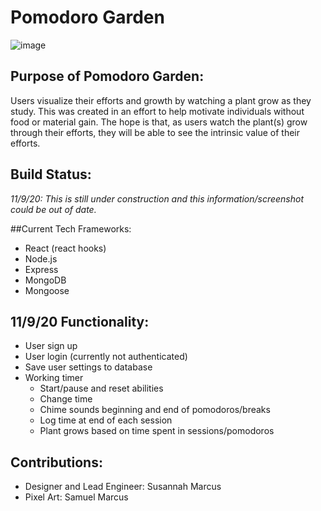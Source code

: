 # Pomodoro Garden

![image](https://i.imgur.com/EzyBz0A.png)

## Purpose of Pomodoro Garden:
Users visualize their efforts and growth by watching a plant grow as they study. This was created in an effort to help motivate individuals without food or material gain. The hope is that, as users watch the plant(s) grow through their efforts, they will be able to see the intrinsic value of their efforts.

## Build Status:
<em>11/9/20: This is still under construction and this information/screenshot could be out of date.</em>

##Current Tech Frameworks:
- React (react hooks)
- Node.js
- Express
- MongoDB
- Mongoose

## 11/9/20 Functionality:
- User sign up
- User login (currently not authenticated)
- Save user settings to database
- Working timer
  - Start/pause and reset abilities
  - Change time
  - Chime sounds beginning and end of pomodoros/breaks
  - Log time at end of each session
  - Plant grows based on time spent in sessions/pomodoros
  
 ## Contributions:
 - Designer and Lead Engineer: Susannah Marcus
 - Pixel Art: Samuel Marcus
